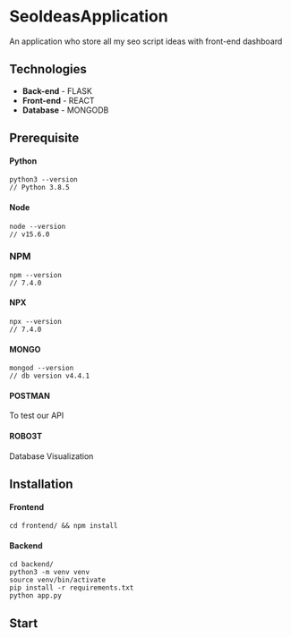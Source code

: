 # SeoIdeasApplication

An application who store all my seo script ideas with front-end dashboard

## Technologies

- __Back-end__ - FLASK
- __Front-end__ - REACT
- __Database__  - MONGODB

## Prerequisite

#### Python

```
python3 --version
// Python 3.8.5
```
#### Node
```
node --version
// v15.6.0
```
### NPM
```
npm --version
// 7.4.0
```

#### NPX
```
npx --version
// 7.4.0
```

#### MONGO
```
mongod --version
// db version v4.4.1
```

#### POSTMAN

To test our API

#### ROBO3T

Database Visualization

## Installation

#### Frontend

```
cd frontend/ && npm install 
```

#### Backend

```
cd backend/ 
python3 -m venv venv
source venv/bin/activate
pip install -r requirements.txt
python app.py
```

## Start